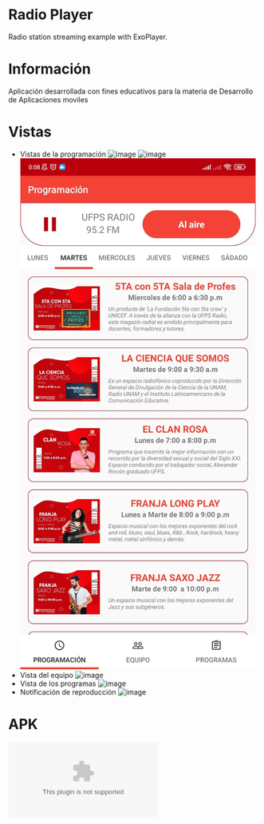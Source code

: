# Radio Player
Radio station streaming example with ExoPlayer.

# Información
Aplicación desarrollada con fines educativos para la materia de Desarrollo de Aplicaciones moviles


# Vistas
- Vistas de la programación
![image](https://github.com/LinaVera/radioUPlayer/tree/main/screenshot/im3.jpeg)
![image](https://github.com/LinaVera/radioUPlayer/tree/main/screenshot/im2.jpeg)
![image](https://github.com/LinaVera/radioUPlayer/blob/main/screenshot/im1.jpeg)
- Vista del equipo
![image](https://github.com/LinaVera/radioUPlayer/tree/main/screenshot/equipo_team.jpeg)
- Vista de los programas
![image](https://github.com/LinaVera/radioUPlayer/tree/main/screenshot/programas_programs.jpeg)
- Notificación de reproducción
![image](https://github.com/LinaVera/radioUPlayer/tree/main/screenshot/notificacion.jpeg)

# APK
![APK](https://github.com/LinaVera/radioUPlayer/tree/main/apk/radioUFPS.apk)

